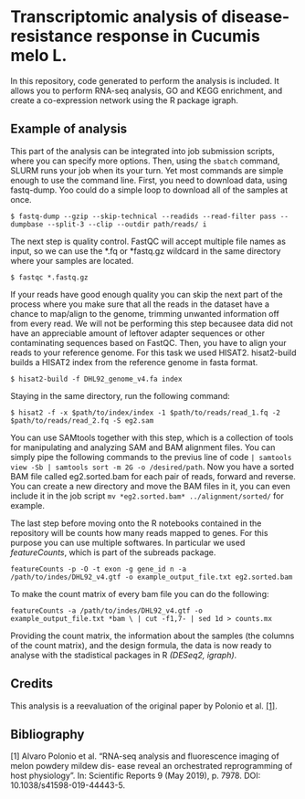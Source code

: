 # Transcriptomic analysis of disease-resistance response in Cucumis melo L.

In this repository, code generated to perform the analysis is included. It allows you to perform RNA-seq analysis, GO and KEGG enrichment,  and create a co-expression network using the R package igraph. 

## Example of analysis

This part of the analysis can be integrated into job submission scripts, where you can specify more options. Then, using the `sbatch` command, SLURM runs your job when its your turn. Yet most commands are simple enough to use the command line. First, you need to download data, using fastq-dump. Yoo could do a simple loop to download all of the samples at once.

`$ fastq-dump --gzip --skip-technical --readids --read-filter pass --dumpbase --split-3 --clip --outdir path/reads/ i`

The next step is quality control. FastQC will accept multiple file names as input, so we can use the *.fq or *fastq.gz  wildcard in the same directory where your samples are located.

`$ fastqc *.fastq.gz`

If your reads have good enough quality you can skip the next part of the process where you make sure that all the reads in the dataset have a chance to map/align to the genome, trimming unwanted information off from every read. We will not be performing this step becausee data did not have an appreciable amount of leftover adapter sequences or other contaminating sequences based on FastQC. Then, you have to align your reads to your reference genome. For this task we used HISAT2. hisat2-build builds a HISAT2 index from the reference genome in fasta format.

`$ hisat2-build -f DHL92_genome_v4.fa index`

Staying in the same directory, run the following command:

`$ hisat2 -f -x $path/to/index/index -1 $path/to/reads/read_1.fq -2 $path/to/reads/read_2.fq -S eg2.sam`

You can use SAMtools together with this step, which is a collection of tools for manipulating and analyzing SAM and BAM alignment files. You can simply pipe the following commands to the previus line of code `| samtools view -Sb | samtools sort -m 2G -o /desired/path`. Now you have a sorted BAM file called eg2.sorted.bam for each pair of reads, forward and reverse. You can create a new directory and move the BAM files in it, you can even include it in the job script `mv *eg2.sorted.bam* ../alignment/sorted/` for example.

The last step before moving onto the R notebooks contained in the repository will be counts how many reads mapped to genes. For this purpose you can use multiple softwares. In particular we used _featureCounts_, which is part of the subreads package.

`featureCounts -p -O -t exon -g gene_id n -a /path/to/indes/DHL92_v4.gtf -o example_output_file.txt eg2.sorted.bam`

To make the count matrix of every bam file you can do the following: 

`featureCounts -a /path/to/indes/DHL92_v4.gtf -o example_output_file.txt *bam \
| cut -f1,7- | sed 1d > counts.mx`

Providing the count matrix, the information about the samples (the columns of the count matrix), and the design formula, the data is now ready to analyse with the stadistical packages in R _(DESeq2, igraph)_.


## Credits

This analysis is a reevaluation of the original paper by Polonio et al.  [[1]](#1).

## Bibliography

<a id="1">[1]</a> 
Alvaro Polonio et al. “RNA-seq analysis and fluorescence imaging of melon powdery mildew dis-
ease reveal an orchestrated reprogramming of host physiology”. In: Scientific Reports 9 (May 2019),
p. 7978. DOI: 10.1038/s41598-019-44443-5.





